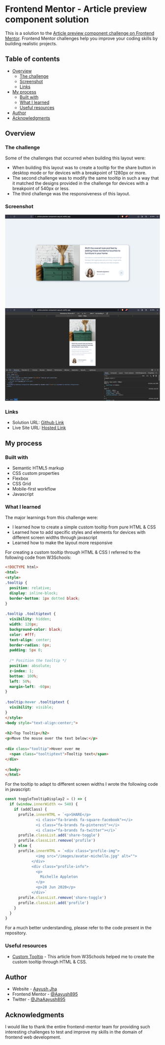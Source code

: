 # Frontend Mentor - Article preview component solution

This is a solution to the [Article preview component challenge on Frontend Mentor](https://www.frontendmentor.io/challenges/article-preview-component-dYBN_pYFT). Frontend Mentor challenges help you improve your coding skills by building realistic projects. 

## Table of contents

- [Overview](#overview)
  - [The challenge](#the-challenge)
  - [Screenshot](#screenshot)
  - [Links](#links)
- [My process](#my-process)
  - [Built with](#built-with)
  - [What I learned](#what-i-learned)
  - [Useful resources](#useful-resources)
- [Author](#author)
- [Acknowledgments](#acknowledgments)

## Overview

### The challenge
Some of the challenges that occurred when building this layout were:

- When building this layout was to create a tooltip for the share button in desktop mode or for devices with a breakpoint of 1280px or more.
- The second challenge was to modify the same tooltip in such a way that it matched the designs provided in the challenge for devices with a breakpoint of 540px or less.
- The third challenge was the responsiveness of this layout.

### Screenshot

![Desktop-Img](./Screenshots/desktop.png)
![Mobile-Img](./Screenshots/mobile.png)

### Links

- Solution URL: [Github Link](https://github.com/Aayush895/Article-Preview-Component)
- Live Site URL: [Hosted Link](https://article-preview-component-aayush.netlify.app/)

## My process

### Built with

- Semantic HTML5 markup
- CSS custom properties
- Flexbox
- CSS Grid
- Mobile-first workflow
- Javascript

### What I learned

The major learnings from this challenge were:
- I learned how to create a simple custom tooltip from pure HTML & CSS
- Learned how to add specific styles and elements for devices with different screen widths through javascript
- Learned how to make the layout more responsive

For creating a custom tooltip through HTML & CSS I referred to the following code from W3Schools:

```html
<!DOCTYPE html>
<html>
<style>
.tooltip {
  position: relative;
  display: inline-block;
  border-bottom: 1px dotted black;
}

.tooltip .tooltiptext {
  visibility: hidden;
  width: 120px;
  background-color: black;
  color: #fff;
  text-align: center;
  border-radius: 6px;
  padding: 5px 0;
  
  /* Position the tooltip */
  position: absolute;
  z-index: 1;
  bottom: 100%;
  left: 50%;
  margin-left: -60px;
}

.tooltip:hover .tooltiptext {
  visibility: visible;
}
</style>
<body style="text-align:center;">

<h2>Top Tooltip</h2>
<p>Move the mouse over the text below:</p>

<div class="tooltip">Hover over me
  <span class="tooltiptext">Tooltip text</span>
</div>

</body>
</html>
```
For the tooltip to adapt to different screen widths I wrote the following code in javascript:

```js
const toggleTooltipDisplay2 = () => {
  if (window.innerWidth <= 540) {
    if (addClass) {
      profile.innerHTML = `<p>SHARE</p>
              <i class="fa-brands fa-square-facebook"></i>
              <i class="fa-brands fa-pinterest"></i>
              <i class="fa-brands fa-twitter"></i>`
      profile.classList.add('share-toggle')
      profile.classList.remove('profile')
    } else {
      profile.innerHTML = `<div class="profile-img">
              <img src="/images/avatar-michelle.jpg" alt="">
            </div>
            <div class="profile-info">
              <p>
                Michelle Appleton
              </p>
              <p>28 Jun 2020</p>
            </div>`
      profile.classList.remove('share-toggle')
      profile.classList.add('profile')
    }
  } 
}
```

For a much better understanding, please refer to the code present in the repository.

### Useful resources

- [Custom Tooltip](https://www.w3schools.com/css/css_tooltip.asp) - This article from W3Schools helped me to create the custom tooltip through HTML & CSS.

## Author

- Website - [Aayush Jha](https://www.linkedin.com/in/aayush-jha-6716b018b/)
- Frontend Mentor - [@Aayush895](https://www.frontendmentor.io/profile/Aayush895)
- Twitter - [@JhaAayush895](https://twitter.com/JhaAayush895)

## Acknowledgments

I would like to thank the entire frontend-mentor team for providing such interesting challenges to test and improve my skills in the domain of frontend web development.
